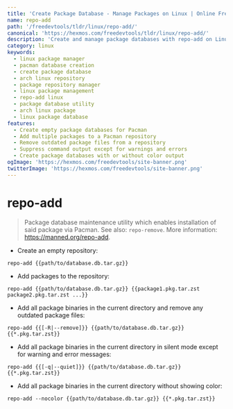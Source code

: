 ```yaml
---
title: 'Create Package Database - Manage Packages on Linux | Online Free DevTools by Hexmos'
name: repo-add
path: '/freedevtools/tldr/linux/repo-add/'
canonical: 'https://hexmos.com/freedevtools/tldr/linux/repo-add/'
description: 'Create and manage package databases with repo-add on Linux. Simplify package installation and updates using Pacman with this tool. Free online tool, no registration required.'
category: linux
keywords:
  - linux package manager
  - pacman database creation
  - create package database
  - arch linux repository
  - package repository manager
  - linux package management
  - repo-add linux
  - package database utility
  - arch linux package
  - linux package database
features:
  - Create empty package databases for Pacman
  - Add multiple packages to a Pacman repository
  - Remove outdated package files from a repository
  - Suppress command output except for warnings and errors
  - Create package databases with or without color output
ogImage: 'https://hexmos.com/freedevtools/site-banner.png'
twitterImage: 'https://hexmos.com/freedevtools/site-banner.png'
---
```


# repo-add

> Package database maintenance utility which enables installation of said package via Pacman.
> See also: `repo-remove`.
> More information: <https://manned.org/repo-add>.

- Create an empty repository:

`repo-add {{path/to/database.db.tar.gz}}`

- Add packages to the repository:

`repo-add {{path/to/database.db.tar.gz}} {{package1.pkg.tar.zst package2.pkg.tar.zst ...}}`

- Add all package binaries in the current directory and remove any outdated package files:

`repo-add {{[-R|--remove]}} {{path/to/database.db.tar.gz}} {{*.pkg.tar.zst}}`

- Add all package binaries in the current directory in silent mode except for warning and error messages:

`repo-add {{[-q|--quiet]}} {{path/to/database.db.tar.gz}} {{*.pkg.tar.zst}}`

- Add all package binaries in the current directory without showing color:

`repo-add --nocolor {{path/to/database.db.tar.gz}} {{*.pkg.tar.zst}}`
